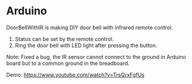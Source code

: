 # Arduino

DoorBellWithIR is making DIY door bell with infrared remote control.

1. Status can be set by the remote control.
2. Ring the door bell with LED light after pressing the button.

Note: Fixed a bug, the IR sensor cannot connect to the ground in Arduino board but to a common ground in the breadboard.


Demo: https://www.youtube.com/watch?v=TrsQrxFgfUs
